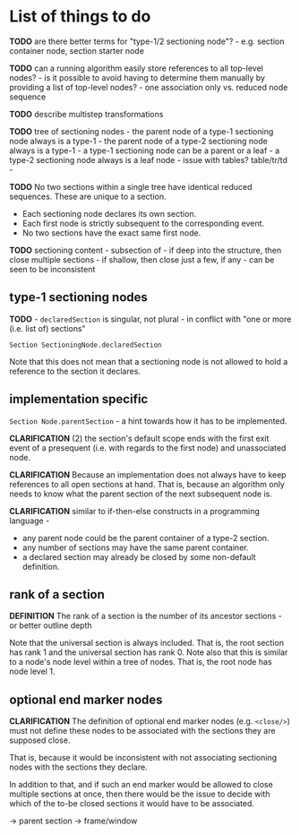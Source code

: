 
<!-- ======================================================================= -->
# List of things to do

**TODO**
are there better terms for "type-1/2 sectioning node"? -
e.g. section container node, section starter node

**TODO**
can a running algorithm easily store references to all top-level nodes? -
is it possible to avoid having to determine them manually by providing
a list of top-level nodes? -
one association only vs. reduced node sequence

**TODO**
describe multistep transformations

**TODO**
tree of sectioning nodes -
the parent node of a type-1 sectioning node always is a type-1 -
the parent node of a type-2 sectioning node always is a type-1 -
a type-1 sectioning node can be a parent or a leaf -
a type-2 sectioning node always is a leaf node -
issue with tables? table/tr/td -

**TODO**
No two sections within a single tree have identical reduced sequences.
These are unique to a section.

* Each sectioning node declares its own section.
* Each first node is strictly subsequent to the corresponding event.
* No two sections have the exact same first node.

**TODO**
sectioning content - subsection of -
if deep into the structure, then close multiple sections -
if shallow, then close just a few, if any -
can be seen to be inconsistent

<!-- ======================================================================= -->
## type-1 sectioning nodes

**TODO** -
`declaredSection` is singular, not plural -
in conflict with "one or more (i.e. list of) sections"

```
Section SectioningNode.declaredSection
```

Note that this does not mean that a sectioning node is not allowed to hold
a reference to the section it declares.

<!-- ======================================================================= -->
## implementation specific

`Section Node.parentSection` -
a hint towards how it has to be implemented.

**CLARIFICATION**
(2) the section's default scope ends with the first exit event of a
presequent (i.e. with regards to the first node) and unassociated node.

**CLARIFICATION**
Because an implementation does not always have to keep references to
all open sections at hand. That is, because an algorithm only needs to
know what the parent section of the next subsequent node is. 

**CLARIFICATION**
similar to if-then-else constructs in a programming language -

* any parent node could be the parent container of a type-2 section.
* any number of sections may have the same parent container.
* a declared section may already be closed by some non-default definition.

<!-- ======================================================================= -->
## rank of a section

**DEFINITION**
The rank of a section is the number of its ancestor sections -
or better outline depth

Note that the universal section is always included. That is, the root section
has rank 1 and the universal section has rank 0. Note also that this is similar
to a node's node level within a tree of nodes. That is, the root node has node
level 1.

<!-- ======================================================================= -->
## optional end marker nodes

**CLARIFICATION**
The definition of optional end marker nodes (e.g. `<close/>`) must not define
these nodes to be associated with the sections they are supposed close.

That is, because it would be inconsistent with not associating sectioning
nodes with the sections they declare.

In addition to that, and if such an end marker would be allowed to close
multiple sections at once, then there would be the issue to decide with
which of the to-be closed sections it would have to be associated.

-> parent section -> frame/window
